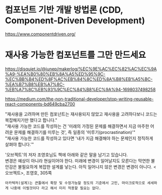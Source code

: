 # 컴포넌트 기반 개발 방법론 (CDD, Component-Driven Development)

https://www.componentdriven.org/

# 재사용 가능한 컴포넌트를 그만 만드세요

https://disquiet.io/@junep/makerlog/%EC%9E%AC%EC%82%AC%EC%9A%A9-%EA%B0%80%EB%8A%A5%ED%95%9C-%EC%BB%B4%ED%8F%AC%EB%84%8C%ED%8A%B8%EB%A5%BC-%EA%B7%B8%EB%A7%8C-%EB%A7%8C%EB%93%9C%EC%84%B8%EC%9A%94-1698037498258

https://medium.com/the-non-traditional-developer/stop-writing-reusable-react-components-bd649cba2700

"재사용을 고려하며 만든 컴포넌트는 재사용되지 않았고 재사용을 고려하다보니 코드는 복잡해지기만 했다고 합니다."  
"재사용 가능한 코드를 작성하는 건 '미래의 가정된 문제를 해결하면서 지금 마주한 어려운 문제를 해결하기를 미루는 것', 즉 일종의 '미루기(procrastination)'"  
"재사용 가능한 코드를 작성하고 있다면 '내가 지금 해결해야 하는 문제인지 정직하게 살펴야 합니다.'"

'오브젝트'의 저자 조영호님도 책에 아래와 같은 말을 남기고 있습니다.  
변경은 예상이 아니라 현실이어야 한다. 미래에 변경이 일어날지도 모른다는 막연한 불안감은 불필요하게 복잡한 설계를 낳는다. 아직 일어나지 않은 변경은 변경이 아니다. <오브젝트>, 조영호, 305쪽

`아카텍처(설계)는 큰틀에서 확장 및 수정가능할 정도의 기준에서 고민, 마이크로적으로 세세하게 나중에 이럴것이다 라고 해서 미리 적용할 필요는 없다.`
